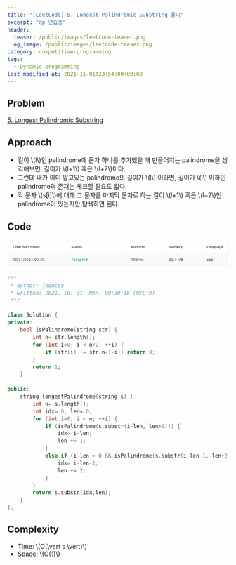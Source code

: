 ```yaml
---
title: "[LeetCode] 5. Longest Palindromic Substring 풀이"
excerpt: "dp 연습용"
header:
  teaser: /public/images/leetcode-teaser.png
  og_image: /public/images/leetcode-teaser.png
category: competitive-programming
tags:
  - Dynamic programming
last_modified_at: 2021-11-01T23:54:00+09:00
---
```


## Problem

[5. Longest Palindromic Substring](https://leetcode.com/problems/longest-palindromic-substring/)

## Approach

- 길이 \\(l\\)인 palindrome에 문자 하나를 추가했을 때 만들어지는 palindrome을 생각해보면, 길이가 \\(l+1\\) 혹은 \\(l+2\\)이다.
- 그런데 내가 이미 알고있는 palindrome의 길이가 \\(l\\) 이라면, 길이가 \\(l\\) 이하인 palindrome의 존재는 체크할 필요도 없다.
- 각 문자 \\(s[i]\\)에 대해 그 문자를 마지막 문자로 하는 길이 \\(l+1\\) 혹은 \\(l+2\\)인 palindrome이 있는지만 탐색하면 된다.

## Code

<img src="/public/images/leetcode-5-result.png"/>

```cpp
/**
 * author: jooncco
 * written: 2021. 10. 31. Mon. 00:30:16 [UTC+9]
 **/

class Solution {
private:
    bool isPalindrome(string str) {
        int n= str.length();
        for (int i=0; i < n/2; ++i) {
            if (str[i] != str[n-1-i]) return 0;
        }
        return 1;
    }

public:
    string longestPalindrome(string s) {
        int n= s.length();
        int idx= 0, len= 0;
        for (int i=0; i < n; ++i) {
            if (isPalindrome(s.substr(i-len, len+1))) {
                idx= i-len;
                len += 1;
            }
            else if (i-len > 0 && isPalindrome(s.substr(i-len-1, len+2))) {
                idx= i-len-1;
                len += 2;
            }
        }
        return s.substr(idx,len);
    }
};
```

## Complexity

- Time: \\(O(\vert s \vert)\\)
- Space: \\(O(1)\\)
